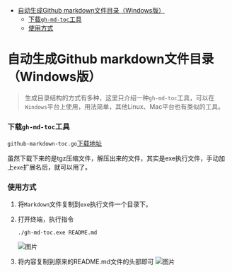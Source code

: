 - [自动生成Github markdown文件目录（Windows版）](#%e8%87%aa%e5%8a%a8%e7%94%9f%e6%88%90github-markdown%e6%96%87%e4%bb%b6%e7%9b%ae%e5%bd%95windows%e7%89%88)
    - [下载`gh-md-toc`工具](#%e4%b8%8b%e8%bd%bdgh-md-toc%e5%b7%a5%e5%85%b7)
    - [使用方式](#%e4%bd%bf%e7%94%a8%e6%96%b9%e5%bc%8f)

# 自动生成Github markdown文件目录（Windows版）

> 生成目录结构的方式有多种，这里只介绍一种`gh-md-toc`工具，可以在`Windows`平台上使用，用法简单，其他Linux、Mac平台也有类似的工具。

### 下载`gh-md-toc`工具

`github-markdown-toc.go`[下载地址](https://github.com/ekalinin/github-markdown-toc.go/releases)

虽然下载下来的是tgz压缩文件，解压出来的文件，其实是exe执行文件，手动加上`exe`扩展名后，就可以用了。

### 使用方式

1. 将`Markdown`文件复制到`exe`执行文件一个目录下。

2. 打开终端，执行指令
    ```bash
    ./gh-md-toc.exe README.md
    ```
    ![图片]()
3. 将内容复制到原来的README.md文件的头部即可
   ![图片](https://jeno.oss-cn-shanghai.aliyuncs.com/web/github/auto_generate_md_toc.png)